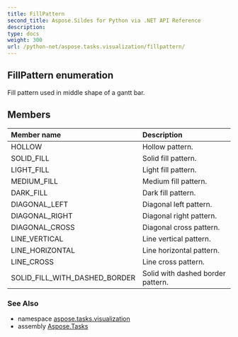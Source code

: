 ```yaml
---
title: FillPattern
second_title: Aspose.Sildes for Python via .NET API Reference
description: 
type: docs
weight: 300
url: /python-net/aspose.tasks.visualization/fillpattern/
---
```


## FillPattern enumeration

Fill pattern used in middle shape of a gantt bar.

## Members
| Member name | Description |
| :- | :- |
|HOLLOW|Hollow pattern.|
|SOLID_FILL|Solid fill pattern.|
|LIGHT_FILL|Light fill pattern.|
|MEDIUM_FILL|Medium fill pattern.|
|DARK_FILL|Dark fill pattern.|
|DIAGONAL_LEFT|Diagonal left pattern.|
|DIAGONAL_RIGHT|Diagonal right pattern.|
|DIAGONAL_CROSS|Diagonal cross pattern.|
|LINE_VERTICAL|Line vertical pattern.|
|LINE_HORIZONTAL|Line horizontal pattern.|
|LINE_CROSS|Line cross pattern.|
|SOLID_FILL_WITH_DASHED_BORDER|Solid with dashed border pattern.|

### See Also

* namespace [aspose.tasks.visualization](../../aspose.tasks.visualization/)
* assembly [Aspose.Tasks](/tasks/python-net/)

